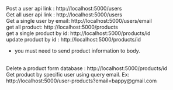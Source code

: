 Post a user api link : http://localhost:5000/users
<br>
Get all user api link : http://localhost:5000/users
<br>
Get a single user by email: http://localhost:5000/users/email
<br>
get all product: http://localhost:5000/products
<br>
get a single product by id: http://localhost:5000/products/id
<br>
update product by id : http://localhost:5000/products/id

- you must need to send product information to body.

<br>
Delete a product form database : http://localhost:5000/products/id
<br>
Get product by specific user using query email.
Ex: http://localhost:5000/user-products?email=bappy@gmail.com
